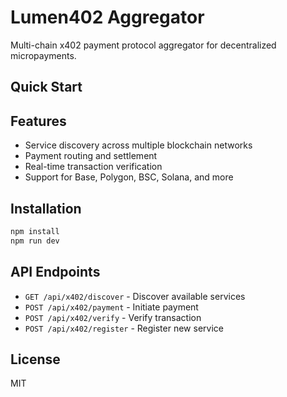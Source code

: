 # Lumen402 Aggregator

Multi-chain x402 payment protocol aggregator for decentralized micropayments.

## Quick Start

## Features

- Service discovery across multiple blockchain networks
- Payment routing and settlement
- Real-time transaction verification
- Support for Base, Polygon, BSC, Solana, and more

## Installation

```bash
npm install
npm run dev
```

## API Endpoints

- `GET /api/x402/discover` - Discover available services
- `POST /api/x402/payment` - Initiate payment
- `POST /api/x402/verify` - Verify transaction
- `POST /api/x402/register` - Register new service

## License

MIT
